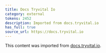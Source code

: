 ```yaml
---
title: Docs Tryvital Io
category: external
tokens: 2452
description: Imported from docs.tryvital.io
has_full: true
source_url: https://docs.tryvital.io
---
```


This content was imported from [docs.tryvital.io](https://docs.tryvital.io).
